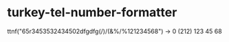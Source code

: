 # turkey-tel-number-formatter
ttnf("65r3453532434502dfgdfg(/)/(&%/%121234568") -> 0 (212) 123 45 68
